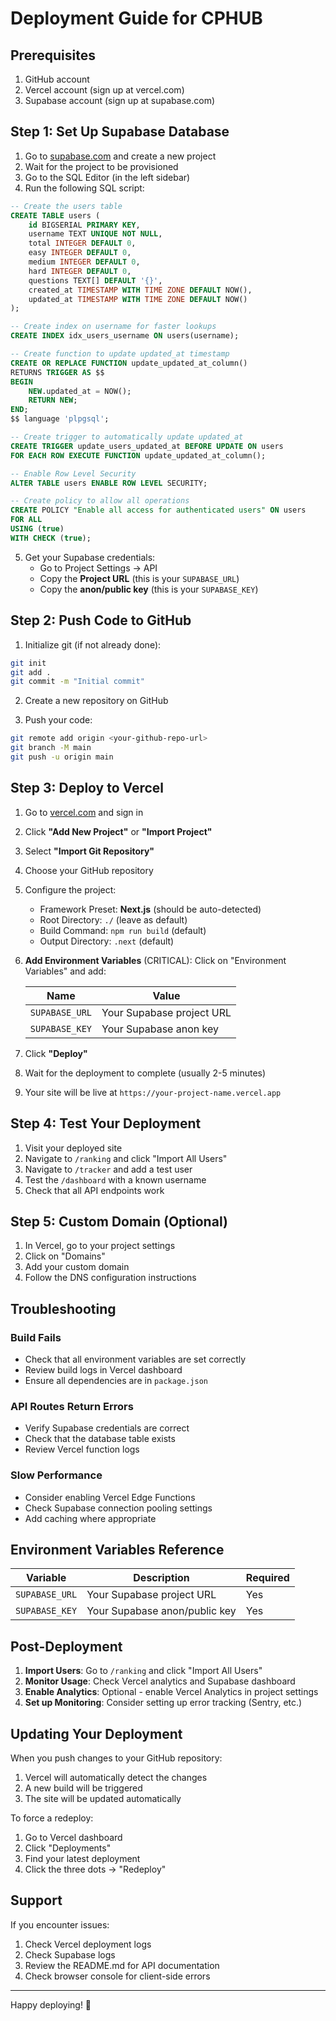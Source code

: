# Deployment Guide for CPHUB

## Prerequisites
1. GitHub account
2. Vercel account (sign up at vercel.com)
3. Supabase account (sign up at supabase.com)

## Step 1: Set Up Supabase Database

1. Go to [supabase.com](https://supabase.com) and create a new project
2. Wait for the project to be provisioned
3. Go to the SQL Editor (in the left sidebar)
4. Run the following SQL script:

```sql
-- Create the users table
CREATE TABLE users (
    id BIGSERIAL PRIMARY KEY,
    username TEXT UNIQUE NOT NULL,
    total INTEGER DEFAULT 0,
    easy INTEGER DEFAULT 0,
    medium INTEGER DEFAULT 0,
    hard INTEGER DEFAULT 0,
    questions TEXT[] DEFAULT '{}',
    created_at TIMESTAMP WITH TIME ZONE DEFAULT NOW(),
    updated_at TIMESTAMP WITH TIME ZONE DEFAULT NOW()
);

-- Create index on username for faster lookups
CREATE INDEX idx_users_username ON users(username);

-- Create function to update updated_at timestamp
CREATE OR REPLACE FUNCTION update_updated_at_column()
RETURNS TRIGGER AS $$
BEGIN
    NEW.updated_at = NOW();
    RETURN NEW;
END;
$$ language 'plpgsql';

-- Create trigger to automatically update updated_at
CREATE TRIGGER update_users_updated_at BEFORE UPDATE ON users
FOR EACH ROW EXECUTE FUNCTION update_updated_at_column();

-- Enable Row Level Security
ALTER TABLE users ENABLE ROW LEVEL SECURITY;

-- Create policy to allow all operations
CREATE POLICY "Enable all access for authenticated users" ON users
FOR ALL
USING (true)
WITH CHECK (true);
```

5. Get your Supabase credentials:
   - Go to Project Settings → API
   - Copy the **Project URL** (this is your `SUPABASE_URL`)
   - Copy the **anon/public key** (this is your `SUPABASE_KEY`)

## Step 2: Push Code to GitHub

1. Initialize git (if not already done):
```bash
git init
git add .
git commit -m "Initial commit"
```

2. Create a new repository on GitHub

3. Push your code:
```bash
git remote add origin <your-github-repo-url>
git branch -M main
git push -u origin main
```

## Step 3: Deploy to Vercel

1. Go to [vercel.com](https://vercel.com) and sign in

2. Click **"Add New Project"** or **"Import Project"**

3. Select **"Import Git Repository"**

4. Choose your GitHub repository

5. Configure the project:
   - Framework Preset: **Next.js** (should be auto-detected)
   - Root Directory: `./` (leave as default)
   - Build Command: `npm run build` (default)
   - Output Directory: `.next` (default)

6. **Add Environment Variables** (CRITICAL):
   Click on "Environment Variables" and add:
   
   | Name | Value |
   |------|-------|
   | `SUPABASE_URL` | Your Supabase project URL |
   | `SUPABASE_KEY` | Your Supabase anon key |

7. Click **"Deploy"**

8. Wait for the deployment to complete (usually 2-5 minutes)

9. Your site will be live at `https://your-project-name.vercel.app`

## Step 4: Test Your Deployment

1. Visit your deployed site
2. Navigate to `/ranking` and click "Import All Users"
3. Navigate to `/tracker` and add a test user
4. Test the `/dashboard` with a known username
5. Check that all API endpoints work

## Step 5: Custom Domain (Optional)

1. In Vercel, go to your project settings
2. Click on "Domains"
3. Add your custom domain
4. Follow the DNS configuration instructions

## Troubleshooting

### Build Fails
- Check that all environment variables are set correctly
- Review build logs in Vercel dashboard
- Ensure all dependencies are in `package.json`

### API Routes Return Errors
- Verify Supabase credentials are correct
- Check that the database table exists
- Review Vercel function logs

### Slow Performance
- Consider enabling Vercel Edge Functions
- Check Supabase connection pooling settings
- Add caching where appropriate

## Environment Variables Reference

| Variable | Description | Required |
|----------|-------------|----------|
| `SUPABASE_URL` | Your Supabase project URL | Yes |
| `SUPABASE_KEY` | Your Supabase anon/public key | Yes |

## Post-Deployment

1. **Import Users**: Go to `/ranking` and click "Import All Users"
2. **Monitor Usage**: Check Vercel analytics and Supabase dashboard
3. **Enable Analytics**: Optional - enable Vercel Analytics in project settings
4. **Set up Monitoring**: Consider setting up error tracking (Sentry, etc.)

## Updating Your Deployment

When you push changes to your GitHub repository:
1. Vercel will automatically detect the changes
2. A new build will be triggered
3. The site will be updated automatically

To force a redeploy:
1. Go to Vercel dashboard
2. Click "Deployments"
3. Find your latest deployment
4. Click the three dots → "Redeploy"

## Support

If you encounter issues:
1. Check Vercel deployment logs
2. Check Supabase logs
3. Review the README.md for API documentation
4. Check browser console for client-side errors

---

Happy deploying! 🚀

